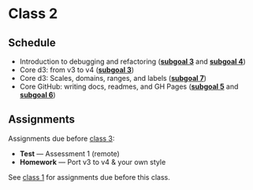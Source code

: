 # Class 2

## Schedule

*   Introduction to debugging and refactoring
    ([**subgoal 3**][s3] and [**subgoal 4**][s4])
*   Core d3: from v3 to v4
    ([**subgoal 3**][s3])
*   Core d3: Scales, domains, ranges, and labels
    ([**subgoal 7**][s7])
*   Core GitHub: writing docs, readmes, and GH Pages
    ([**subgoal 5**][s5] and [**subgoal 6**][s6])

## Assignments

Assignments due before [class 3][c3]:

*   **Test** — Assessment 1 (remote)
    <!--TODO: link to assessment 1-->
*   **Homework** — Port v3 to v4 & your own style

See [class 1][c1] for assignments due before this class.

[c1]: class-1.md#assignments

[c3]: class-3.md

[s3]: https://github.com/cmda-fe3/course-17-18#subgoal-3

[s4]: https://github.com/cmda-fe3/course-17-18#subgoal-4

[s5]: https://github.com/cmda-fe3/course-17-18#subgoal-5

[s6]: https://github.com/cmda-fe3/course-17-18#subgoal-6

[s7]: https://github.com/cmda-fe3/course-17-18#subgoal-7
